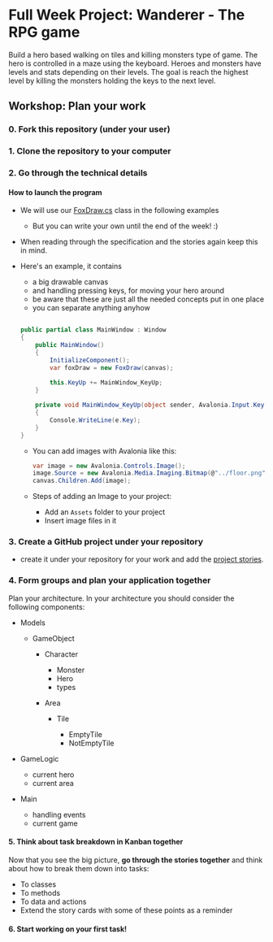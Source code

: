 # Full Week Project: Wanderer - The RPG game

Build a hero based walking on tiles and killing monsters type of game. The hero
is controlled in a maze using the keyboard. Heroes and monsters have levels and
stats depending on their levels. The goal is reach the highest level by killing
the monsters holding the keys to the next level.

## Workshop: Plan your work

### 0. Fork this repository (under your user)

### 1. Clone the repository to your computer

### 2. Go through the technical details

#### How to launch the program

- We will use our [FoxDraw.cs](FoxDraw.cs) class in the following examples

  - But you can write your own until the end of the week! :)

- When reading through the specification and the stories
  again keep this in mind.

- Here's an example, it contains

  - a big drawable canvas
  - and handling pressing keys, for moving your hero around
  - be aware that these are just all the needed concepts put in one place
  - you can separate anything anyhow  
  
  ```csharp

  public partial class MainWindow : Window
  {
      public MainWindow()
      {
          InitializeComponent();
          var foxDraw = new FoxDraw(canvas);
          
          this.KeyUp += MainWindow_KeyUp;
      }

      private void MainWindow_KeyUp(object sender, Avalonia.Input.KeyEventArgs e)
      {
          Console.WriteLine(e.Key);
      }
  }
  ```

  - You can add images with Avalonia like this:

    ```csharp
    var image = new Avalonia.Controls.Image();
    image.Source = new Avalonia.Media.Imaging.Bitmap(@"../floor.png");
    canvas.Children.Add(image);
    ```

  - Steps of adding an Image to your project:

    - Add an `Assets` folder to your project
    - Insert image files in it


### 3. Create a GitHub project under your repository

- create it under your repository for your work and add the [project stories](https://github.com/greenfox-academy/teaching-materials/blob/master/project/wanderer/stories.md).

### 4. Form groups and plan your application together

Plan your architecture. In your architecture you 
should consider the following components:

- Models

  - GameObject

    - Character

      - Monster
      - Hero
      - types

    - Area

      - Tile

        - EmptyTile
        - NotEmptyTile

- GameLogic

  - current hero
  - current area

- Main

  - handling events
  - current game

#### 5. Think about task breakdown in Kanban together

Now that you see the big picture, **go through the stories together**
and think about how to break them down into tasks:

- To classes
- To methods
- To data and actions
- Extend the story cards with some of these points as a reminder

#### 6. Start working on your first task!
